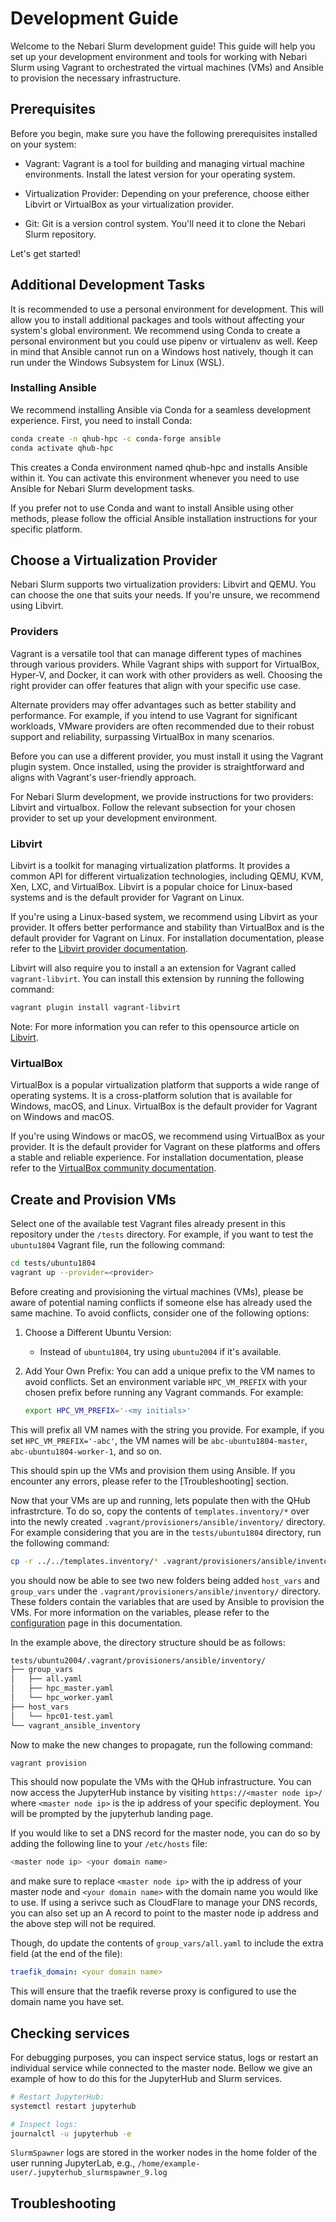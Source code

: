 # Development Guide

Welcome to the Nebari Slurm development guide! This guide will help you set up your development environment and tools for working with Nebari Slurm using Vagrant to orchestrated the virtual machines (VMs) and Ansible to provision the necessary infrastructure.

## Prerequisites

Before you begin, make sure you have the following prerequisites installed on your system:

- Vagrant: Vagrant is a tool for building and managing virtual machine environments. Install the latest version for your operating system.

- Virtualization Provider: Depending on your preference, choose either Libvirt or VirtualBox as your virtualization provider.

- Git: Git is a version control system. You'll need it to clone the Nebari Slurm repository.

Let's get started!

## Additional Development Tasks

It is recommended to use a personal environment for development. This will allow you to install additional packages and tools without affecting your system's global environment. We recommend using Conda to create a personal environment but you could use pipenv or virtualenv as well. Keep in mind that Ansible cannot run on a Windows host natively, though it can run under the Windows Subsystem for Linux (WSL).

### Installing Ansible

We recommend installing Ansible via Conda for a seamless development experience. First, you need to install Conda:

```bash
conda create -n qhub-hpc -c conda-forge ansible
conda activate qhub-hpc
```

This creates a Conda environment named qhub-hpc and installs Ansible within it. You can activate this environment whenever you need to use Ansible for Nebari Slurm development tasks.

If you prefer not to use Conda and want to install Ansible using other methods, please follow the official Ansible installation instructions for your specific platform.

## Choose a Virtualization Provider

Nebari Slurm supports two virtualization providers: Libvirt and QEMU. You can choose the one that suits your needs. If you're unsure, we recommend using Libvirt.

### Providers

Vagrant is a versatile tool that can manage different types of machines through various providers. While Vagrant ships with support for VirtualBox, Hyper-V, and Docker, it can work with other providers as well. Choosing the right provider can offer features that align with your specific use case.

Alternate providers may offer advantages such as better stability and performance. For example, if you intend to use Vagrant for significant workloads, VMware providers are often recommended due to their robust support and reliability, surpassing VirtualBox in many scenarios.

Before you can use a different provider, you must install it using the Vagrant plugin system. Once installed, using the provider is straightforward and aligns with Vagrant's user-friendly approach.

For Nebari Slurm development, we provide instructions for two providers: Libvirt and virtualbox. Follow the relevant subsection for your chosen provider to set up your development environment.

### Libvirt

Libvirt is a toolkit for managing virtualization platforms. It provides a common API for different virtualization technologies, including QEMU, KVM, Xen, LXC, and VirtualBox. Libvirt is a popular choice for Linux-based systems and is the default provider for Vagrant on Linux.

If you're using a Linux-based system, we recommend using Libvirt as your provider. It offers better performance and stability than VirtualBox and is the default provider for Vagrant on Linux. For installation documentation, please refer to the [Libvirt provider documentation](https://ubuntu.com/server/docs/virtualization-libvirt).

Libvirt will also require you to install a an extension for Vagrant called `vagrant-libvirt`. You can install this extension by running the following command:

```bash
vagrant plugin install vagrant-libvirt
```

Note: For more information you can refer to this opensource article on [Libvirt](https://opensource.com/article/21/10/vagrant-libvirt).

### VirtualBox

VirtualBox is a popular virtualization platform that supports a wide range of operating systems. It is a cross-platform solution that is available for Windows, macOS, and Linux. VirtualBox is the default provider for Vagrant on Windows and macOS.

If you're using Windows or macOS, we recommend using VirtualBox as your provider. It is the default provider for Vagrant on these platforms and offers a stable and reliable experience. For installation documentation, please refer to the [VirtualBox community documentation](https://help.ubuntu.com/community/VirtualBox/Installation).

## Create and Provision VMs

Select one of the available test Vagrant files already present in this repository under the `/tests` directory. For example, if you want to test the `ubuntu1804` Vagrant file, run the following command:

```bash
cd tests/ubuntu1804
vagrant up --provider=<provider>
```

Before creating and provisioning the virtual machines (VMs), please be aware of potential naming conflicts if someone else has already used the same machine. To avoid conflicts, consider one of the following options:

1. Choose a Different Ubuntu Version:

   - Instead of `ubuntu1804`, try using `ubuntu2004` if it's available.

2. Add Your Own Prefix:
   You can add a unique prefix to the VM names to avoid conflicts. Set an environment variable `HPC_VM_PREFIX` with your chosen prefix before running any Vagrant commands. For example:

   ```bash
   export HPC_VM_PREFIX='-<my initials>'
   ```

This will prefix all VM names with the string you provide. For example, if you set `HPC_VM_PREFIX='-abc'`, the VM names will be `abc-ubuntu1804-master`, `abc-ubuntu1804-worker-1`, and so on.

This should spin up the VMs and provision them using Ansible. If you encounter any errors, please refer to the [Troubleshooting] section.

Now that your VMs are up and running, lets populate then with the QHub infrastrcture. To do so, copy the contents of `templates.inventory/*` over into the newly created `.vagrant/provisioners/ansible/inventory/` directory. For example considering that you are in the `tests/ubuntu1804` directory, run the following command:

```bash
cp -r ../../templates.inventory/* .vagrant/provisioners/ansible/inventory/
```

you should now be able to see two new folders being added `host_vars` and `group_vars` under the `.vagrant/provisioners/ansible/inventory/` directory. These folders contain the variables that are used by Ansible to provision the VMs. For more information on the variables, please refer to the [configuration](./configuration.md) page in this documentation.

In the example above, the directory structure should be as follows:

```bash
tests/ubuntu2004/.vagrant/provisioners/ansible/inventory/
├── group_vars
│   ├── all.yaml
│   ├── hpc_master.yaml
│   └── hpc_worker.yaml
├── host_vars
│   └── hpc01-test.yaml
└── vagrant_ansible_inventory
```

Now to make the new changes to propagate, run the following command:

```bash
vagrant provision
```

This should now populate the VMs with the QHub infrastructure. You can now access the JupyterHub instance by visiting `https://<master node ip>/` where `<master node ip>` is the ip address of your specific deployment. You will be prompted by the jupyterhub landing page.

If you would like to set a DNS record for the master node, you can do so by adding the following line to your `/etc/hosts` file:

```bash
<master node ip> <your domain name>
```

and make sure to replace `<master node ip>` with the ip address of your master node and `<your domain name>` with the domain name you would like to use. If using a serivce such as CloudFlare to manage your DNS records, you can also set up an A record to point to the master node ip address and the above step will not be required.

Though, do update the contents of `group_vars/all.yaml` to include the extra field (at the end of the file):

```yaml
traefik_domain: <your domain name>
```

This will ensure that the traefik reverse proxy is configured to use the domain name you have set.

## Checking services

For debugging purposes, you can inspect service status, logs or restart an individual service while connected to the master node. Bellow we give an example of how to do this for the JupyterHub and Slurm services.

```bash
# Restart JupyterHub:
systemctl restart jupyterhub

# Inspect logs:
journalctl -u jupyterhub -e
```

`SlurmSpawner` logs are stored in the worker nodes in the home folder of the user running JupyterLab, e.g., `/home/example-user/.jupyterhub_slurmspawner_9.log`

## Troubleshooting
